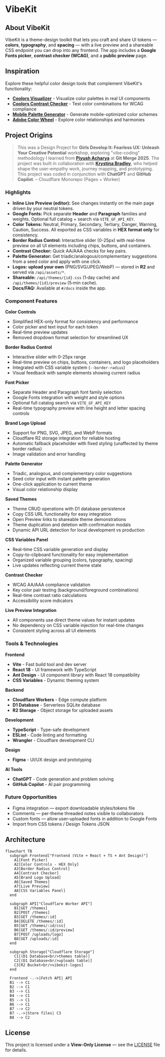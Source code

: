 # VibeKit

## About VibeKit

VibeKit is a theme-design toolkit that lets you craft and share UI tokens — **colors**, **typography**, and **spacing** — with a live preview and a shareable CSS endpoint you can drop into any frontend. The app includes a **Google Fonts picker**, **contrast checker (WCAG)**, and a **public preview** page.

## Inspiration

Explore these helpful color design tools that complement VibeKit's functionality:

- **[Coolors Visualizer](https://coolors.co/visualizer/880d1e-dd2d4a-f26a8d-f49cbb-cbeef3)** - Visualize color palettes in real UI components
- **[Coolors Contrast Checker](https://coolors.co/contrast-checker/112a46-acc8e5)** - Test color combinations for WCAG compliance
- **[Mobile Palette Generator](https://mobilepalette.colorion.co/)** - Generate mobile-optimized color schemes
- **[Adobe Color Wheel](https://color.adobe.com/create/color-wheel)** - Explore color relationships and harmonies

## Project Origins

> This was a Design Project for **Girls Develop It: Fearless UX: Unleash Your Creative Potential** workshop, exploring "vibe-coding" methodology I learned from [**Piyush Acharya**](https://github.com/VerisimilitudeX) at **Git Merge 2025**. The project was built in collaboration with [**Krystina Bradley**](https://github.com/kscott2016), who helped shape the user-empathy work, journey mapping, and prototyping. This project was coded in conjunction with **ChatGPT** and **GitHub Copilot**. – Cloudflare Monorepo (Pages + Worker)

### Highlights

- **Inline Live Preview (editor):** See changes instantly on the main page driven by your neutral tokens.
- **Google Fonts:** Pick separate **Header** and **Paragraph** families and weights. Optional full catalog + search via `VITE_GF_API_KEY`.
- **Color Tokens:** Neutral, Primary, Secondary, Tertiary, Danger, Warning, Caution, Success. All exported as CSS variables in **HEX format only** for consistency.
- **Border Radius Control:** Interactive slider (0-25px) with real-time preview on all UI elements including chips, buttons, and containers.
- **Contrast Checker:** Quick AA/AAA checks for key pairs.
- **Palette Generator:** Get triadic/analogous/complementary suggestions from a seed color and apply with one click.
- **Logos:** **upload your own** (PNG/SVG/JPEG/WebP) — stored in **R2** and served via `/api/assets/*`.
- **Shareable:** `/api/themes/{id}.css` (1‑day cache) and `/api/themes/{id}/preview` (5‑min cache).
- **Docs/FAQ:** Available at `#/docs` inside the app.

### Component Features

**Color Controls**

- Simplified HEX-only format for consistency and performance
- Color picker and text input for each token
- Real-time preview updates
- Removed dropdown format selection for streamlined UX

**Border Radius Control**

- Interactive slider with 0-25px range
- Real-time preview on chips, buttons, containers, and logo placeholders
- Integrated with CSS variable system (`--border-radius`)
- Visual feedback with sample elements showing current radius

**Font Picker**

- Separate Header and Paragraph font family selection
- Google Fonts integration with weight and style options
- Optional full catalog search via `VITE_GF_API_KEY`
- Real-time typography preview with line height and letter spacing controls

**Brand Logo Upload**

- Support for PNG, SVG, JPEG, and WebP formats
- Cloudflare R2 storage integration for reliable hosting
- Automatic fallback placeholder with fixed styling (unaffected by theme border radius)
- Image validation and error handling

**Palette Generator**

- Triadic, analogous, and complementary color suggestions
- Seed color input with instant palette generation
- One-click application to current theme
- Visual color relationship display

**Saved Themes**

- Theme CRUD operations with D1 database persistence
- Copy CSS URL functionality for easy integration
- Open Preview links to shareable theme demonstrations
- Theme duplication and deletion with confirmation modals
- Dynamic API URL detection for local development vs production

**CSS Variables Panel**

- Real-time CSS variable generation and display
- Copy-to-clipboard functionality for easy implementation
- Organized variable grouping (colors, typography, spacing)
- Live updates reflecting current theme state

**Contrast Checker**

- WCAG AA/AAA compliance validation
- Key color pair testing (background/foreground combinations)
- Real-time contrast ratio calculations
- Accessibility score indicators

**Live Preview Integration**

- All components use direct theme values for instant updates
- No dependency on CSS variable injection for real-time changes
- Consistent styling across all UI elements

### Tools & Technologies

**Frontend**

- **Vite** - Fast build tool and dev server
- **React 18** - UI framework with TypeScript
- **Ant Design** - UI component library with React 18 compatibility
- **CSS Variables** - Dynamic theming system

**Backend**

- **Cloudflare Workers** - Edge compute platform
- **D1 Database** - Serverless SQLite database
- **R2 Storage** - Object storage for uploaded assets

**Development**

- **TypeScript** - Type-safe development
- **ESLint** - Code linting and formatting
- **Wrangler** - Cloudflare development CLI

**Design**

- **Figma** - UI/UX design and prototyping

**AI Tools**

- **ChatGPT** - Code generation and problem solving
- **GitHub Copilot** - AI pair programming

### Future Opportunities

- Figma integration — export downloadable styles/tokens file
- Comments — per-theme threaded notes visible to collaborators
- Custom fonts — allow user-uploaded fonts in addition to Google Fonts
- Import from CSS tokens / Design Tokens JSON

## Architecture

```mermaid
flowchart TB
  subgraph Frontend["Frontend (Vite + React + TS + Ant Design)"]
    A1[Font Picker]
    A2[Color Controls - HEX Only]
    A3[Border Radius Control]
    A4[Contrast Checker]
    A5[Brand Logo Upload]
    A6[Saved Themes]
    A7[Live Preview]
    A8[CSS Variables Panel]
  end

  subgraph API["Cloudflare Worker API"]
    B1[GET /themes]
    B2[POST /themes]
    B3[GET /themes/:id]
    B4[DELETE /themes/:id]
    B5[GET /themes/:id/css]
    B6[GET /themes/:id/preview]
    B7[POST /uploads/logo]
    B8[GET /uploads/:id]
  end

  subgraph Storage["Cloudflare Storage"]
    C1[(D1 Database<br/>themes table)]
    C2[(D1 Database<br/>uploads table)]
    C3[R2 Bucket<br/>vibekit-logos]
  end

  Frontend -.->|Fetch API| API
  B1 --> C1
  B2 --> C1
  B3 --> C1
  B4 --> C1
  B5 --> C1
  B6 --> C1
  B7 --> C2
  B7 -.->|Store files| C3
  B8 --> C2
```

## License

This project is licensed under a **View-Only License** — see the [LICENSE](./LICENSE) file for details.
